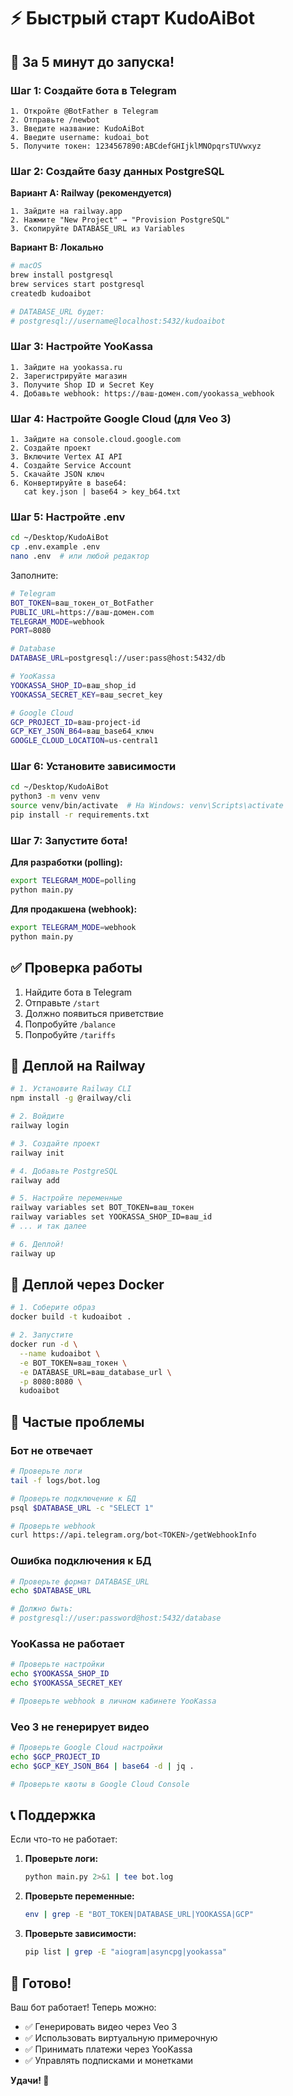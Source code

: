 # ⚡ Быстрый старт KudoAiBot

## 🎯 За 5 минут до запуска!

### Шаг 1: Создайте бота в Telegram
```
1. Откройте @BotFather в Telegram
2. Отправьте /newbot
3. Введите название: KudoAiBot
4. Введите username: kudoai_bot
5. Получите токен: 1234567890:ABCdefGHIjklMNOpqrsTUVwxyz
```

### Шаг 2: Создайте базу данных PostgreSQL

**Вариант A: Railway (рекомендуется)**
```
1. Зайдите на railway.app
2. Нажмите "New Project" → "Provision PostgreSQL"
3. Скопируйте DATABASE_URL из Variables
```

**Вариант B: Локально**
```bash
# macOS
brew install postgresql
brew services start postgresql
createdb kudoaibot

# DATABASE_URL будет:
# postgresql://username@localhost:5432/kudoaibot
```

### Шаг 3: Настройте YooKassa

```
1. Зайдите на yookassa.ru
2. Зарегистрируйте магазин
3. Получите Shop ID и Secret Key
4. Добавьте webhook: https://ваш-домен.com/yookassa_webhook
```

### Шаг 4: Настройте Google Cloud (для Veo 3)

```
1. Зайдите на console.cloud.google.com
2. Создайте проект
3. Включите Vertex AI API
4. Создайте Service Account
5. Скачайте JSON ключ
6. Конвертируйте в base64:
   cat key.json | base64 > key_b64.txt
```

### Шаг 5: Настройте .env

```bash
cd ~/Desktop/KudoAiBot
cp .env.example .env
nano .env  # или любой редактор
```

Заполните:
```bash
# Telegram
BOT_TOKEN=ваш_токен_от_BotFather
PUBLIC_URL=https://ваш-домен.com
TELEGRAM_MODE=webhook
PORT=8080

# Database
DATABASE_URL=postgresql://user:pass@host:5432/db

# YooKassa
YOOKASSA_SHOP_ID=ваш_shop_id
YOOKASSA_SECRET_KEY=ваш_secret_key

# Google Cloud
GCP_PROJECT_ID=ваш-project-id
GCP_KEY_JSON_B64=ваш_base64_ключ
GOOGLE_CLOUD_LOCATION=us-central1
```

### Шаг 6: Установите зависимости

```bash
cd ~/Desktop/KudoAiBot
python3 -m venv venv
source venv/bin/activate  # На Windows: venv\Scripts\activate
pip install -r requirements.txt
```

### Шаг 7: Запустите бота!

**Для разработки (polling):**
```bash
export TELEGRAM_MODE=polling
python main.py
```

**Для продакшена (webhook):**
```bash
export TELEGRAM_MODE=webhook
python main.py
```

## ✅ Проверка работы

1. Найдите бота в Telegram
2. Отправьте `/start`
3. Должно появиться приветствие
4. Попробуйте `/balance`
5. Попробуйте `/tariffs`

## 🚀 Деплой на Railway

```bash
# 1. Установите Railway CLI
npm install -g @railway/cli

# 2. Войдите
railway login

# 3. Создайте проект
railway init

# 4. Добавьте PostgreSQL
railway add

# 5. Настройте переменные
railway variables set BOT_TOKEN=ваш_токен
railway variables set YOOKASSA_SHOP_ID=ваш_id
# ... и так далее

# 6. Деплой!
railway up
```

## 🐳 Деплой через Docker

```bash
# 1. Соберите образ
docker build -t kudoaibot .

# 2. Запустите
docker run -d \
  --name kudoaibot \
  -e BOT_TOKEN=ваш_токен \
  -e DATABASE_URL=ваш_database_url \
  -p 8080:8080 \
  kudoaibot
```

## 🔧 Частые проблемы

### Бот не отвечает
```bash
# Проверьте логи
tail -f logs/bot.log

# Проверьте подключение к БД
psql $DATABASE_URL -c "SELECT 1"

# Проверьте webhook
curl https://api.telegram.org/bot<TOKEN>/getWebhookInfo
```

### Ошибка подключения к БД
```bash
# Проверьте формат DATABASE_URL
echo $DATABASE_URL

# Должно быть:
# postgresql://user:password@host:5432/database
```

### YooKassa не работает
```bash
# Проверьте настройки
echo $YOOKASSA_SHOP_ID
echo $YOOKASSA_SECRET_KEY

# Проверьте webhook в личном кабинете YooKassa
```

### Veo 3 не генерирует видео
```bash
# Проверьте Google Cloud настройки
echo $GCP_PROJECT_ID
echo $GCP_KEY_JSON_B64 | base64 -d | jq .

# Проверьте квоты в Google Cloud Console
```

## 📞 Поддержка

Если что-то не работает:

1. **Проверьте логи:**
   ```bash
   python main.py 2>&1 | tee bot.log
   ```

2. **Проверьте переменные:**
   ```bash
   env | grep -E "BOT_TOKEN|DATABASE_URL|YOOKASSA|GCP"
   ```

3. **Проверьте зависимости:**
   ```bash
   pip list | grep -E "aiogram|asyncpg|yookassa"
   ```

## 🎉 Готово!

Ваш бот работает! Теперь можно:
- ✅ Генерировать видео через Veo 3
- ✅ Использовать виртуальную примерочную
- ✅ Принимать платежи через YooKassa
- ✅ Управлять подписками и монетками

**Удачи! 🚀**
